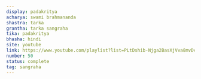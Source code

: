 ```yaml
---
display: padakritya
acharya: swami brahmananda
shastra: tarka
grantha: tarka sangraha
tika: padakritya
bhasha: hindi
site: youtube
link: https://www.youtube.com/playlist?list=PLtDshib-Njga2BasXjVva8mvDcO7Zwni8
number: 50
status: complete
tag: sangraha
---
```


